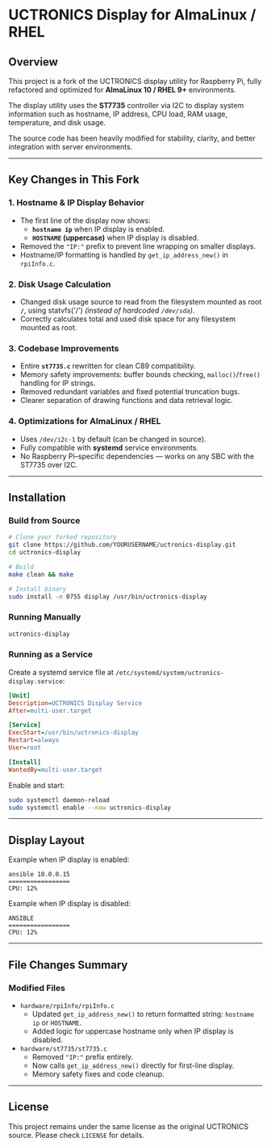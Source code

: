 # UCTRONICS Display for AlmaLinux / RHEL

## Overview
This project is a fork of the UCTRONICS display utility for Raspberry Pi, fully refactored and optimized for **AlmaLinux 10 / RHEL 9+** environments.

The display utility uses the **ST7735** controller via I2C to display system information such as hostname, IP address, CPU load, RAM usage, temperature, and disk usage.

The source code has been heavily modified for stability, clarity, and better integration with server environments.

---

## Key Changes in This Fork

### 1. Hostname & IP Display Behavior
- The first line of the display now shows:
  - **`hostname ip`** when IP display is enabled.
  - **`HOSTNAME` (uppercase)** when IP display is disabled.
- Removed the `"IP:"` prefix to prevent line wrapping on smaller displays.
- Hostname/IP formatting is handled by `get_ip_address_new()` in `rpiInfo.c`.

### 2. Disk Usage Calculation
- Changed disk usage source to read from the filesystem mounted as root **`/`**, using statvfs('/') _(instead of hardcoded `/dev/sda`)_.
- Correctly calculates total and used disk space for any filesystem mounted as root.

### 3. Codebase Improvements
- Entire **`st7735.c`** rewritten for clean C89 compatibility.
- Memory safety improvements: buffer bounds checking, `malloc()`/`free()` handling for IP strings.
- Removed redundant variables and fixed potential truncation bugs.
- Clearer separation of drawing functions and data retrieval logic.

### 4. Optimizations for AlmaLinux / RHEL
- Uses `/dev/i2c-1` by default (can be changed in source).
- Fully compatible with **systemd** service environments.
- No Raspberry Pi–specific dependencies — works on any SBC with the ST7735 over I2C.

---

## Installation

### Build from Source
```bash
# Clone your forked repository
git clone https://github.com/YOURUSERNAME/uctronics-display.git
cd uctronics-display

# Build
make clean && make

# Install binary
sudo install -m 0755 display /usr/bin/uctronics-display
```

### Running Manually
```bash
uctronics-display
```

### Running as a Service
Create a systemd service file at `/etc/systemd/system/uctronics-display.service`:
```ini
[Unit]
Description=UCTRONICS Display Service
After=multi-user.target

[Service]
ExecStart=/usr/bin/uctronics-display
Restart=always
User=root

[Install]
WantedBy=multi-user.target
```

Enable and start:
```bash
sudo systemctl daemon-reload
sudo systemctl enable --now uctronics-display
```

---

## Display Layout

Example when IP display is enabled:
```
ansible 10.0.0.15
=================
CPU: 12%
```

Example when IP display is disabled:
```
ANSIBLE
=================
CPU: 12%
```

---

## File Changes Summary

### Modified Files
- `hardware/rpiInfo/rpiInfo.c`
  - Updated `get_ip_address_new()` to return formatted string: `hostname ip` or `HOSTNAME`.
  - Added logic for uppercase hostname only when IP display is disabled.
- `hardware/st7735/st7735.c`
  - Removed `"IP:"` prefix entirely.
  - Now calls `get_ip_address_new()` directly for first-line display.
  - Memory safety fixes and code cleanup.

---

## License
This project remains under the same license as the original UCTRONICS source. Please check `LICENSE` for details.
